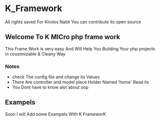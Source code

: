 # K_Framework
All rights saved For Kirolos Nabil
You can contribute its open source
## Welcome To K MICro php frame work

This Frame Work is very easy And Will Help You Building Your php projects in coustmizable & Cleany Way
### Notes
- check The config file and change its Values
- There Are controller and model place Holder Named 'home' Read its
- You Dont have to know alot about oop
## Exampels

Soon I will Add some Exampels With K FrameworK

